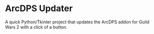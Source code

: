 # ArcDPS Updater
A quick Python/Tkinter project that updates the ArcDPS addon for Guild Wars 2 with a click of a button.
